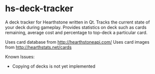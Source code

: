 hs-deck-tracker
===============

A deck tracker for Hearthstone written in Qt. Tracks the current state of your deck during gameplay. Provides statistics on deck such as cards remaining, average cost and percentage to top-deck a particular card.

Uses card database from http://hearthstoneapi.com/
Uses card images from http://hearthstats.net/cards

Known Issues:
* Copying of decks is not yet implemented
